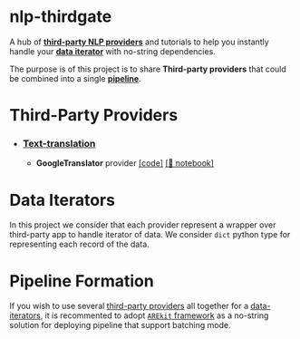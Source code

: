 # nlp-thirdgate

A hub of [**third-party NLP providers**](#third-party-providers) and tutorials to help you instantly handle your [**data iterator**](#data-iterators) with no-string dependencies.

The purpose is of this project is to share **Third-party providers** that could be combined into a single [**pipeline**](#pipeline-formation).

# Third-Party Providers

* ### [Text-translation](text-translation)
    * **GoogleTranslator** provider [[code]](text-translation/googletrans_310a.py) [[📙 notebook]](tutorials/translate_texts_with_spans_via_googletrans.ipynb)


# Data Iterators

In this project we consider that each provider represent a wrapper over third-party app to handle iterator of data.
We consider `dict` python type for representing each record of the data.

# Pipeline Formation

If you wish to use several [third-party providers](#third-party-providers) all together for a 
[data-iterators](#data-iterators), it is recommented to adopt [`AREkit` framework](https://github.com/nicolay-r/AREkit) as a no-string solution for deploying pipeline that support batching mode.

